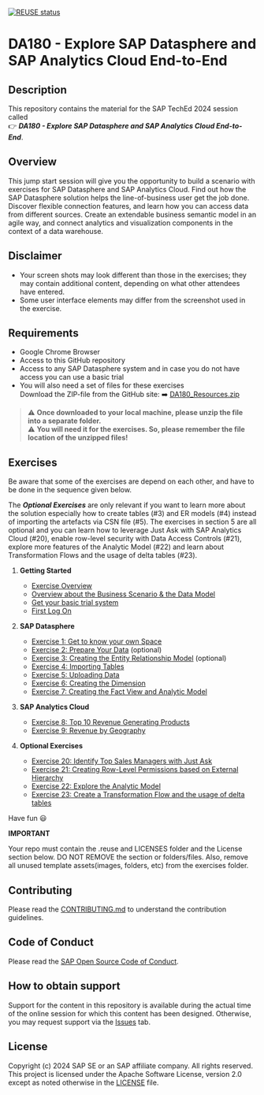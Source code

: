[![REUSE status](https://api.reuse.software/badge/github.com/SAP-samples/teched2023-DA183v)](https://api.reuse.software/info/github.com/SAP-samples/teched2023-DA183v)

# DA180 - Explore SAP Datasphere and SAP Analytics Cloud End-to-End

## Description

This repository contains the material for the SAP TechEd 2024 session called <br> :point_right: ***DA180 - Explore SAP Datasphere and SAP Analytics Cloud End-to-End***. 

## Overview

This jump start session will give you the opportunity to build a scenario with exercises for SAP Datasphere and SAP Analytics Cloud.
Find out how the SAP Datasphere solution helps the line-of-business user get the job done. Discover flexible connection features, and learn how you can access data from different sources. Create an extendable business semantic model in an agile way, and connect analytics and visualization components in the context of a data warehouse.

## Disclaimer

* Your screen shots may look different than those in the exercises; they may contain additional content, depending on what other attendees have entered.
* Some user interface elements may differ from the screenshot used in the exercise.

## Requirements

* Google Chrome Browser
* Access to this GitHub repository 
* Access to any SAP Datasphere system and in case you do not have access you can use a basic trial
* You will also need a set of files for these exercises  <br>
Download the ZIP-file from the GitHub site: :arrow_right: [DA180_Resources.zip](DA180_Resources.zip)

> :warning: **Once downloaded to your local machine, please unzip the file into a separate folder.** <br>
> :warning: **You will need it for the exercises. So, please remember the file location of the unzipped files!**

## Exercises

Be aware that some of the exercises are depend on each other, and have to be done in the sequence given below.<br>

The ***Optional Exercises*** are only relevant if you want to learn more about the solution especially how to create tables (#3) and ER models (#4) instead of importing the artefacts via CSN file (#5). 
The exercises in section 5 are all optional and you can learn how to leverage Just Ask with SAP Analytics Cloud (#20), enable row-level security with Data Access Controls (#21), explore more features of the Analytic Model (#22) and learn about Transformation Flows and the usage of delta tables (#23).

1. **Getting Started**
	* [Exercise Overview](exercises/ex00/README_ExOverview.md) 
	* [Overview about the Business Scenario & the Data Model](exercises/ex00/README.md) 
	* [Get your basic trial system](exercises/ex00/README_BasicTrial.md) 
	* [First Log On](exercises/ex00/README_FirstLogon.md) 
	
2. **SAP Datasphere**
	* [Exercise 1: Get to know your own Space ](exercises/ex01/README.md) 
	* [Exercise 2: Prepare Your Data](exercises/ex02/README.md) (optional)
	* [Exercise 3: Creating the Entity Relationship Model](exercises/ex03/README.md) (optional)
	* [Exercise 4: Importing Tables ](exercises/ex04/README.md)
	* [Exercise 5: Uploading Data ](exercises/ex05/README.md) 
	* [Exercise 6: Creating the Dimension ](exercises/ex06/README.md) 
	* [Exercise 7: Creating the Fact View and Analytic Model ](exercises/ex07/README.md) 

4.  **SAP Analytics Cloud**
	* [Exercise 8: Top 10 Revenue Generating Products ](exercises/ex08/README.md) 
	* [Exercise 9: Revenue by Geography ](exercises/ex09/README.md) 

5. **Optional Exercises**
	* [Exercise 20: Identify Top Sales Managers with Just Ask](exercises/ex20/README.md) 
	* [Exercise 21: Creating Row-Level Permissions based on External Hierarchy](exercises/ex21/README.md) 
	* [Exercise 22: Explore the Analytic Model](exercises/ex22/README.md) 
	* [Exercise 23: Create a Transformation Flow and the usage of delta tables ](exercises/ex23/README.md) 
    
Have fun :smiley:

**IMPORTANT**

Your repo must contain the .reuse and LICENSES folder and the License section below. DO NOT REMOVE the section or folders/files. Also, remove all unused template assets(images, folders, etc) from the exercises folder. 

## Contributing
Please read the [CONTRIBUTING.md](./CONTRIBUTING.md) to understand the contribution guidelines.

## Code of Conduct
Please read the [SAP Open Source Code of Conduct](https://github.com/SAP-samples/.github/blob/main/CODE_OF_CONDUCT.md).

## How to obtain support

Support for the content in this repository is available during the actual time of the online session for which this content has been designed. Otherwise, you may request support via the [Issues](../../issues) tab.

## License
Copyright (c) 2024 SAP SE or an SAP affiliate company. All rights reserved. This project is licensed under the Apache Software License, version 2.0 except as noted otherwise in the [LICENSE](LICENSES/Apache-2.0.txt) file.
